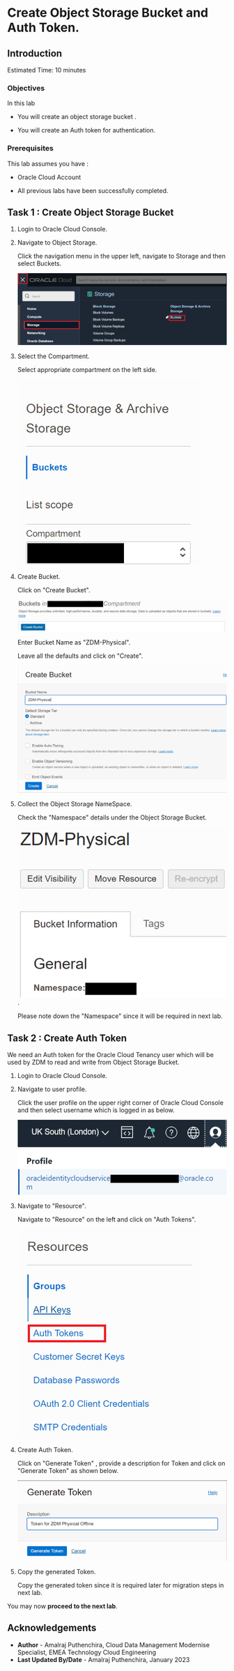 # Create Object Storage Bucket and Auth Token.

## Introduction

Estimated Time: 10 minutes

### Objectives

In this lab

* You will create an object storage bucket .

* You will create an Auth token for authentication.

### Prerequisites

This lab assumes you have :

* Oracle Cloud Account

* All previous labs have been successfully completed.

## Task 1 : Create Object Storage Bucket

1. Login to Oracle Cloud Console.

2. Navigate to Object Storage.

   Click the navigation menu in the upper left, navigate to Storage and then select Buckets.

   ![Image showing navigation to object storage bucket](./images/navigation-to-oss.png)

3. Select the Compartment.

   Select appropriate compartment on the left side.

   ![Image showing compartment selected](./images/bucket-compartment.png)

4. Create Bucket.

   Click on "Create Bucket".

   ![Image showing create bucket option](./images/create-bucket.png)

   Enter Bucket Name as "ZDM-Physical".

   Leave all the defaults and click on "Create".

   ![Image showing bucket name and create option](./images/create-bucket-final.png)

5. Collect the Object Storage NameSpace.

   Check the "Namespace" details under the Object Storage Bucket.

   ![Image showing object storage namespace](./images/namespace.png).

   Please note down the "Namespace" since it will be required in next lab.

## Task 2 : Create Auth Token

We need an Auth token for the Oracle Cloud Tenancy user which will be used by ZDM to read and write from Object Storage Bucket.

1. Login to Oracle Cloud Console.
   
2. Navigate to user profile.

   Click the user profile on the upper right corner of Oracle Cloud Console and then select username which is logged in as below.

   ![Image showing navigation to user profile](./images/user-profile.png)

3. Navigate to "Resource".

   Navigate to "Resource" on the left and click on "Auth Tokens".

   ![Image showing Auth Token under resources](./images/resources-auth-token.png)

4. Create Auth Token.

   Click on "Generate Token" , provide a description for Token and click on "Generate Token" as shown below.

   ![Image showing description for auth token](./images/authtoken-description.png)

5. Copy the generated Token.

   Copy the generated token since it is required later for migration steps in next lab.

You may now **proceed to the next lab**.

## Acknowledgements
* **Author** - Amalraj Puthenchira, Cloud Data Management Modernise Specialist, EMEA Technology Cloud Engineering
* **Last Updated By/Date** - Amalraj Puthenchira, January 2023



